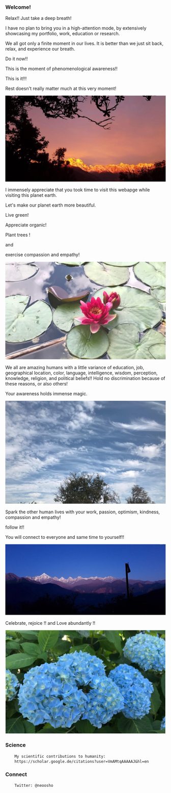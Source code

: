 ### Welcome! 

Relax!! Just take a deep breath! 

I have no plan to bring you in a high-attention mode, by extensively showcasing my portfolio, work, education or research. 

We all got only a finite moment in our lives. It is better than we just sit back, relax, and experience our breath. 

Do it now!!

This is the moment of phenomenological awareness!!

This is it!!! 

Rest doesn't really matter much at this very moment!

![image](/vv.jpeg)


I immensely appreciate that you took time to visit this webapge while visiting this planet earth. 

Let's make our planet earth more beautiful. 

Live green!

Appreciate organic!

Plant trees !

and 

exercise compassion and empathy! 


![image](/vv2.jpeg)


We all are amazing humans with a little variance of education, job, geographical location, color, language, intelligence, wisdom, perception, knowledge, religion, and political beliefs!! Hold no discrimination because of these reasons, or also others! 

Your awareness holds immense magic. 

![image](/vv3.jpeg)


Spark the other human lives with your work, passion, optimism, kindness, compassion and empathy! 



follow it!! 


You will connect to everyone and same time to yourself!! 

![image](/vv4.jpeg)


Celebrate, rejoice !! 
and 
Love abundantly !!

![image](/vv5.jpeg)


### Science
        My scientific contributions to humanity: 
        https://scholar.google.de/citations?user=VmAMtqAAAAAJ&hl=en


### Connect
        Twitter: @neoosho
